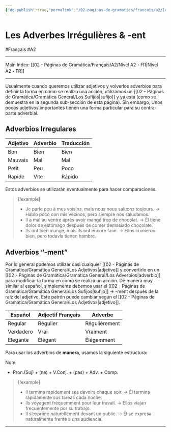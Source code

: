 ```yaml
---
{"dg-publish":true,"permalink":"/02-paginas-de-gramatica/francais/a2/les-adverbes-irregulieres-and-ent/"}
---
```


# Les Adverbes Irrégulières & -ent
#Français #A2
___
Main Index: [[02 - Páginas de Gramática/Français/A2/Nivel A2・FR\|Nivel A2・FR]]
___
Usualmente cuando queremos utilizar adjetivos y volverlos adverbios para definir la forma en como se realiza una acción, utilizamos un [[02 - Páginas de Gramática/Gramática General/Los Sufijos\|sufijo]] y ya está (como se demuestra en la segunda sub-sección de esta página). Sin embargo, Unos pocos adjetivos importantes tienen una forma particular para su contra-parte adverbial.
## Adverbios Irregulares

| Adjetivo | Adverbio | Traducción |
| -------- | -------- | ---------- |
| Bon      | Bien     | Bien       |
| Mauvais  | Mal      | Mal        |
| Petit    | Peu      | Poco       |
| Rapide   | Vite     | Rápido     |
Estos adverbios se utilizarán eventualmente para hacer comparaciones.


> [!example] 
> - Je parle peu à mes voisins, mais nous nous saluons toujours. → Hablo poco con mis vecinos, pero siempre nos saludamos.
> - Il a mal au ventre après avoir mangé trop de chocolat. → Él tiene dolor de estómago después de comer demasiado chocolate.
> - Ils ont bien mangé, mais ils ont encore faim. → Ellos comieron bien, pero todavía tienen hambre.

## Adverbios “-ment”
Por lo general podemos utilizar casi cualquier [[02 - Páginas de Gramática/Gramática General/Los Adjetivos\|adjetivo]] y convertirlo en un [[02 - Páginas de Gramática/Gramática General/Los Adverbios\|adverbio]] para modificar la forma en como se realiza un acción. De manera muy similar al español, simplemente debemos usar el [[02 - Páginas de Gramática/Gramática General/Los Sufijos\|sufijo]] → -ment después de la raíz del adjetivo. Este patrón puede cambiar según el [[02 - Páginas de Gramática/Gramática General/Los Adjetivos\|adjetivo]].

| Español   | Adjectif Français | Adverbe       |
| --------- | ----------------- | ------------- |
| Regular   | Régulier          | Régulièrement |
| Verdadero | Vrai              | Vraiment      |
| Elegante  | Élégant           | Élégamment    |
Para usar los adverbios de **manera**, usamos la siguiente estructura:


> [!NOTE] 
> - Pron.(Suj) + (ne) + V.Conj. + (pas) + Adv. + Comp.

> [!example] 
> - Il termine rapidement ses devoirs chaque soir. → Él termina rápidamente sus tareas cada noche.
> - Ils voyagent fréquemment pour leur travail. → Ellos viajan frecuentemente por su trabajo.
> - Il s’exprime naturellement devant un public. → Él se expresa naturalmente frente a una audiencia.


___